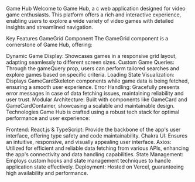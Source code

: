 Game Hub
Welcome to Game Hub, a c web application designed for video game enthusiasts. This platform offers a rich and interactive experience, enabling users to explore a wide variety of video games with detailed insights and streamlined navigation.

Key Features
GameGrid Component
The GameGrid component is a cornerstone of Game Hub, offering:

Dynamic Game Display: Showcases games in a responsive grid layout, adapting seamlessly to different screen sizes.
Custom Game Queries: Through the gameQuery prop, users can perform tailored searches and explore games based on specific criteria.
Loading State Visualization: Displays GameCardSkeleton components while game data is being fetched, ensuring a smooth user experience.
Error Handling: Gracefully presents error messages in case of data fetching issues, maintaining reliability and user trust.
Modular Architecture: Built with components like GameCard and GameCardContainer, showcasing a scalable and maintainable design.
Technologies
Game Hub is crafted using a robust tech stack for optimal performance and user experience:

Frontend:
React.js & TypeScript: Provide the backbone of the app's user interface, offering type safety and code maintainability.
Chakra UI: Ensures an intuitive, responsive, and visually appealing user interface.
Axios: Utilized for efficient and reliable data fetching from various APIs, enhancing the app's connectivity and data handling capabilities.
State Management: Employs custom hooks and state management techniques to handle application state effectively.
Deployment: Hosted on Vercel, guaranteeing high availability and performance.
